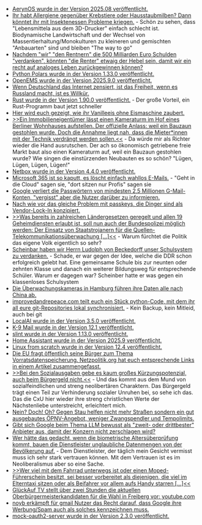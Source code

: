 * [AerynOS wurde in der Version 2025.08 veröffentlicht.](https://www.phoronix.com/news/AerynOS-2025.08-Released)
* [Ihr habt Allergiene gegenüber Krebstiere oder Hausstaubmilben? Dann könntet ihr mit Insektenessen Probleme kriegen.](https://www.deutschlandfunk.de/insekten-nahrungsmittel-futter-protein-100.html) - Schön zu sehen, dass "Lebensmittela aus dem 3D-Drucker" einfach schlecht ist. Biodynamische Landwirtschaft und der Wechsel von Massentierhaltung/Monokulturen zu kleineren und gemischten "Anbauarten" sind und bleiben "The way to go"
* [Nachdem "wir" "den Rentnern" die 500 Milliarden Euro Schulden "verdanken", könnten "die Renter" etwaig der Hebel sein, damit wir ein recht auf analoges Leben zurückgewinnen können?](https://www.borncity.com/blog/2025/08/31/wider-die-digitale-enshitification/)
* [Python Polars wurde in der Version 1.33.0 veröffentlicht.](https://github.com/pola-rs/polars/releases/tag/py-1.33.0)
* [OpenEMS wurde in der Version 2025.9.0 veröffentlicht.](https://github.com/OpenEMS/openems/releases/tag/2025.9.0)
* [Wenn Deutschland das Internet zensiert, ist das Freiheit, wenn es Russland macht, ist es Willkür.](https://tuxproject.de/blog/2025/09/medienkritik-in-kuerze-heute-rt-und-morgen-die-welt/)
* [Rust wurde in der Version 1.90.0 veröffentlicht.](https://blog.rust-lang.org/2025/09/01/rust-lld-on-1.90.0-stable/) - Der große Vorteil, ein Rust-Programm baut jetzt schneller
* [Hier wird euch gezeigt, wie ihr Vanilleeis ohne Eismaschine zaubert.](https://www.kostbarenatur.net/vanilleeis-selber-machen/)
* [>>Ein Immobilieneigentümer lässt einen Kameraturm im Hof eines Berliner Wohnhauses aufstellen. Der offizielle Anlass: weil ein Bauzaun gestohlen wurde. Doch die Annahme liegt nah, dass die Mieter*innen mit der Technik verdrängt werden sollen.<<](https://netzpolitik.org/2025/verdraengung-vor-dem-schlafzimmerfenster-steht-ein-kameraturm/) - Da würde mir als Richter wieder die Hand ausrutschen. Der ach so ökonomisch getriebene freie Markt baut also einen Kameraturm auf, weil ein Bauzaun gestohlen wurde? Wie singen die einstürzenden Neubauten es so schön? "Lügen, Lügen, Lügen, Lügen!"
* [Netbox wurde in der Version 4.4.0 veröffentlicht.](https://github.com/netbox-community/netbox/releases/tag/v4.4.0)
* [Microsoft 365 ist so kaputt, es löscht einfach wahllos E-Mails.](https://www.borncity.com/blog/2025/09/03/microsoft-365-werden-wieder-e-mails-automatisch-geloescht/) - "Geht in die Cloud" sagen sie, "dort sitzen nur Profis" sagen sie
* [Google verliert die Passwörtern von mindesten 2,5 Millionen G-Mail-Konten, "vergisst" aber die Nutzer darüber zu informieren.](https://www.bleepingcomputer.com/news/technology/no-google-did-not-warn-25-billion-gmail-users-to-reset-passwords/)
* [Nach wie vor das gleiche Problem mit passkeys, die Dinger sind als Vendor-Lock-In konzipiert.](https://lucumr.pocoo.org/2025/9/2/passkeys/)
* [>>Was bereits in zahlreichen Ländergesetzen geregelt und allen 19 Geheimdiensten erlaubt ist, soll nun auch der Bundespolizei möglich werden: Der Einsatz von Staatstrojanern für die Quellen-Telekommunikationsüberwachung [...]<<](https://netzpolitik.org/2025/bundespolizeigesetz-harte-zeiten-fuer-den-demokratischen-rechtsstaat/) - Warum fürchtet die Politik das eigene Volk eigentlich so sehr?
* [Scheinbar haben wir Herrn Ludolph von Beckedorff unser Schulsystem zu verdanken.](https://www.deutschlandfunk.de/schule-deutschland-geschichte-dreigliedriges-schulsystem-100.html) - Schade, er war gegen der Idee, welche die DDR schon erfolgreich gelebt hat. Eine gemeinsame Schule bis zur neunten oder zehnten Klasse und danach ein weiterer Bildungsweg für entsprechende Schüler. Warum er dagegen war? Scheinber hatte er was gegen ein klassenloses Schulsystem
* [Die Überwachungskameras in Hamburg führen ihre Daten alle nach China ab.](https://netzpolitik.org/2025/hikvision-hersteller-der-hamburger-ki-ueberwachungskameras-ist-fuer-menschenrechtsverletzungen-bekannt/)
* [improvedandrepeace.com teilt euch ein Stück python-Code, mit dem ihr all eure git-Repositories lokal synchronisiert.](https://improveandrepeat.com/2025/09/how-to-back-up-your-github-repositories/) - Kein Backup, kein Mitleid, auch bei git
* [LocalAI wurde in der Version 3.5.0 veröffentlicht.](https://github.com/mudler/LocalAI/releases/tag/v3.5.0)
* [K-9 Mail wurde in der Version 12.1 veröffentlicht.](https://github.com/thunderbird/thunderbird-android/releases/tag/K9MAIL_12_1)
* [slint wurde in der Version 1.13.0 veröffentlicht.](https://github.com/slint-ui/slint/releases/tag/v1.13.0)
* [Home Assistant wurde in der Version 2025.9 veröffentlicht.](https://www.home-assistant.io/blog/2025/09/03/release-20259/)
* [Linux from scratch wurde in der Version 12.4 veröffentlicht.](https://www.linuxfromscratch.org/lfs/view/12.4/)
* [Die EU fragt öffentlich seine Bürger zum Thema Vorratsdatenspeicherung. Netzpolitik.org hat euch entsprechende Links in einem Artikel zusammengefasst.](https://netzpolitik.org/2025/vorratsdatenspeicherung-sag-deine-meinung-zur-massenueberwachung/)
* [>>Bei den Sozialausgaben gebe es kaum großes Kürzungspotenzial, auch beim Bürgergeld nicht.<<](https://www.deutschlandfunk.de/buergergeld-sozialstaat-einsparungen-100.html) - Und das kommt aus dem Mund von sozialfeindlichen und streng neolibertären Charaktern. Das Bürgergeld trägt einen Teil zur Verhinderung sozialer Unruhen bei, so sehe ich das. Das die CxU hier wieder ihre streng christlichen Werte der Nächstenliebe unterstreicht, erleichtert mich.
* [Nein? Doch! Oh? Gegen Stau helfen nicht mehr Straßen sondern ein gut ausgebautes ÖPNV-Angebot, weniger Zwangspendler und Tempolimits.](https://www.deutschlandfunk.de/stau-auto-verkehr-mobilitaetswende-100.html)
* [Gibt sich Google beim Thema LLM bewusst als "zweit- oder drittbester" Anbieter aus, damit der Konzern nicht zerschlagen wird?](https://netzpolitik.org/2025/us-kartellverfahren-monopolist-google-kommt-ungeschoren-davon/)
* [Wer hätte das gedacht, wenn die biometrische Altersüberprüfung kommt, bauen die Dienstleister unglaubliche Datenmengen von der Bevölkerung auf.](https://netzpolitik.org/2025/australisches-gutachten-anbieter-von-alterskontrollen-horten-biometrische-daten/) - Dem Dienstleister, der täglich mein Gesicht vermisst muss ich sehr stark vertrauen können. Mit dem Vertrauen ist es im Neoliberalismus aber so eine Sache.
* [>>Wer viel mit dem Fahrrad unterwegs ist oder einen Moped-Führerschein besitzt, sei besser vorbereitet als diejenigen, die viel im Elterntaxi sitzen oder als Beifahrer vor allem aufs Handy starren [...]<<](https://www.deutschlandfunkkultur.de/fuehrerschein-preis-kosten-teuer-100.html)
* [GlückAuf TV stellt über zwei Stunden die aktuellen Oberbürgermeisterkandidaten für die Wahl in Freiberg  vor: youtube.com](https://www.youtube.com/watch?v=gjnGsSq2o2s)
* [noyb erkämpft für gmail Nutzer das Recht darauf, dass Google ihre Werbung/Spam auch als solches kennzeichnen muss.](https://noyb.eu/de/noyb-win-french-dpa-fines-google-eu325-million-spam-emails-gmail)
* [mock-oauth2-server wurde in der Version 2.3.0 veröffentlicht.](https://github.com/navikt/mock-oauth2-server/releases/tag/2.3.0)
